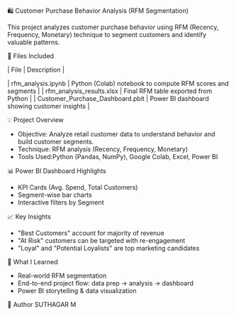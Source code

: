 🛍 Customer Purchase Behavior Analysis (RFM Segmentation)

This project analyzes customer purchase behavior using RFM (Recency, Frequency, Monetary) technique to segment customers and identify valuable patterns.


📁 Files Included

| File | Description |

| rfm_analysis.ipynb | Python (Colab) notebook to compute RFM scores and segments |
| rfm_analysis_results.xlsx | Final RFM table exported from Python |
| Customer_Purchase_Dashboard.pbit | Power BI dashboard showing customer insights |

💡 Project Overview

- Objective: Analyze retail customer data to understand behavior and build customer segments.
- Technique: RFM analysis (Recency, Frequency, Monetary)
- Tools Used:Python (Pandas, NumPy), Google Colab, Excel, Power BI

📊 Power BI Dashboard Highlights

- KPI Cards (Avg. Spend, Total Customers)
- Segment-wise bar charts
- Interactive filters by Segment

📈 Key Insights

- "Best Customers" account for majority of revenue
- "At Risk" customers can be targeted with re-engagement
- "Loyal" and "Potential Loyalists" are top marketing candidates

🧠 What I Learned

- Real-world RFM segmentation
- End-to-end project flow: data prep → analysis → dashboard
- Power BI storytelling & data visualization

🔗 Author
SUTHAGAR M  

